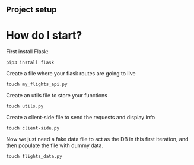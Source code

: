 ## Project setup
# How do I start?

First install Flask:

`pip3 install flask`

Create a file where your flask routes are going to live

`touch my_flights_api.py`

Create an utils file to store your functions

`touch utils.py`

Create a client-side file to send the requests and display info

`touch client-side.py`

Now we just need a fake data file to act as the DB in this first iteration,
and then populate the file with dummy data.

`touch flights_data.py`
